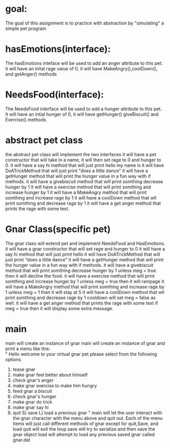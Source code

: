 # goal: 
The goal of this assignment is to practice with abstraction by "simulating" a simple pet program
# hasEmotions(interface):
The hasEmotions inteface will be used to add an anger attribute to this pet. it will have an inital rage value of 0, it will have MakeAngry(),coolDown(), and getAnger() methods
# NeedsFood(interface):
The NeedsFood interface will be used to add a hunger attribute to this pet. It will have an intial hunger of 0, it will have getHunger() giveBiscuit() and Exercise() methods. 

# abstract pet class
the abstract pet class will implement the two interfaces
it will have a pet constructor that will take in a name, it will then set rage to 0 and hunger to 0. 
it will have a say hi method that will just print hello my name is 
it will have DoATrickMethod that will just print "does a little dance"
it will have a getHunger method that will print the hunger value in a fun way with if methods.
it will have a givebiscuit method that will print somthing decrease hunger by 1
it will have a exercise method that will print somthing and increase hunger by 1
it will have a MakeAngry method that will print somthing and increase rage by 1
it will have a coolDown method that wll print somthing and decrease rage by 1 
it will have a get anger method that prints the rage with some text.
# Gnar Class(specific pet)
The gnar class will extend pet and implement NeedsFood and HasEmotions.
it will have a gnar constructor that will set rage and hunger to 0 
it will have a say hi method that will just print hello 
it will have DoATrickMethod that will just print "does a little dance"
it will have a getHunger method that will print the hunger value in a fun way with if methods.
it will have a givebiscuit method that will print somthing decrease hunger by 1 unless meg = true then it will decline the food.
it will have a exercise method that will print somthing and increase hunger by 1 unless meg = true then it will rampage
it will have a MakeAngry method that will print somthing and increase rage by 1 unless meg = 1 than it will stay at 5 
it will have a coolDown method that wll print somthing and decrease rage by 1 cooldown will set meg = false as well. 
it will have a get anger method that prints the rage with some text if meg = true then it will display some extra message. 




# main
main will create an instance of gnar
main will create an instance of gnar and print a menu like this:     
"
Hello welcome to your virtual gnar pet
 please select from the following options
 1) tease gnar
 2) make gnar feel better about himself
 3) check gnar's anger
 4) make gnar exercise to make him hungry
 5) feed gnar a biscuit
 6) check gnar's hunger
 7) make gnar do trick
 8) make gnar say hi
 9) quit 
 S) save
 L) load a previous gnar
 "
        main will let the user interact with the gnar character with the menu above and quit out. Each of the menu items will just call different methods of gnar except for quit,Save, and load
        quit will exit the loop
        save will try to serialize and then save the gnar object
        load will attempt to load any previous saved gnar called gnar.dat
        